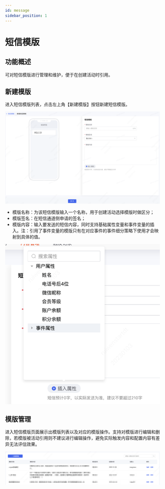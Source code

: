 ```yaml
---
id: message
sidebar_position: 1
---
```


# 短信模版

## 功能概述

可对短信模版进行管理和维护，便于在创建活动时引用。

## 新建模版

进入短信模版列表，点击左上角【新建模版】按钮新建短信模版。

![图 8](/img/eae908cb92d8ca5afc499ec1c3b3cc21fcd895b3b23797c89d5ecd2a6ad56ffc.png)  

- 模版名称：为该短信模版输入一个名称，用于创建活动选择模版时做区分；
- 模版签名：在短信通道侧申请的签名；
- 模版内容：输入要发送的短信内容，同时支持基础属性变量和事件变量的插入。注：引用了事件变量的模版只有在对应事件的事件细分策略下使用才会映射到具体的值。

![图 9](/img/9efcf2e138ddb04cb44a5c2d53ecebe0e4843e061d09cfcaba040861e2f68e76.png)  

## 模版管理

进入短信模版页面展示出模版列表以及对应的模版操作。支持对模版进行编辑和删除，若模版被活动引用则不建议进行编辑操作，避免实际触发内容和配置内容有差异无法评估效果。

![图 10](/img/79e791386c06d51164d99d5cb584a6d7a695dab27433380ba76b5d054b0f7df8.png)  


